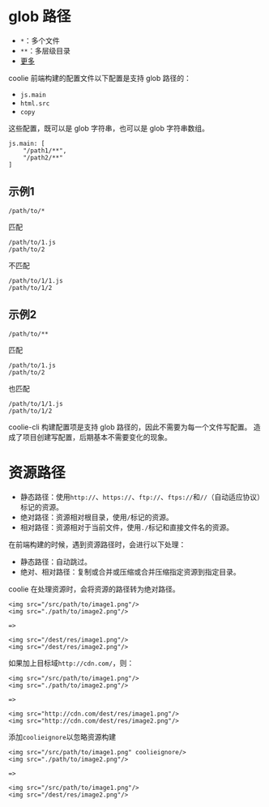# glob 路径

- `*`：多个文件
- `**`：多层级目录
- [更多](https://www.npmjs.com/package/glob)

coolie 前端构建的配置文件以下配置是支持 glob 路径的：

- `js.main`
- `html.src`
- `copy`

这些配置，既可以是 glob 字符串，也可以是 glob 字符串数组。

```
js.main: [
    "/path1/**",
    "/path2/**"
]
```


## 示例1
```
/path/to/*
```
匹配
```
/path/to/1.js
/path/to/2
```
不匹配
```
/path/to/1/1.js
/path/to/1/2
```

## 示例2
```
/path/to/**
```
匹配
```
/path/to/1.js
/path/to/2
```
也匹配
```
/path/to/1/1.js
/path/to/1/2
```

coolie-cli 构建配置项是支持 glob 路径的，因此不需要为每一个文件写配置。
造成了项目创建写配置，后期基本不需要变化的现象。



# 资源路径

- 静态路径：使用`http://`、`https://`、`ftp://`、`ftps://`和`//`（自动适应协议）标记的资源。
- 绝对路径：资源相对根目录，使用`/`标记的资源。
- 相对路径：资源相对于当前文件，使用`./`标记和直接文件名的资源。
    
在前端构建的时候，遇到资源路径时，会进行以下处理：

- 静态路径：自动跳过。
- 绝对、相对路径：复制或合并或压缩或合并压缩指定资源到指定目录。

coolie 在处理资源时，会将资源的路径转为绝对路径。

```
<img src="/src/path/to/image1.png"/>
<img src="./path/to/image2.png"/>

=>

<img src="/dest/res/image1.png"/>
<img src="/dest/res/image2.png"/>
```

如果加上目标域`http://cdn.com/`，则：
```
<img src="/src/path/to/image1.png"/>
<img src="./path/to/image2.png"/>

=>

<img src="http://cdn.com/dest/res/image1.png"/>
<img src="http://cdn.com/dest/res/image2.png"/>
```


添加`coolieignore`以忽略资源构建
```
<img src="/src/path/to/image1.png" coolieignore/>
<img src="./path/to/image2.png"/>

=>

<img src="/src/path/to/image1.png"/>
<img src="/dest/res/image2.png"/>
```

